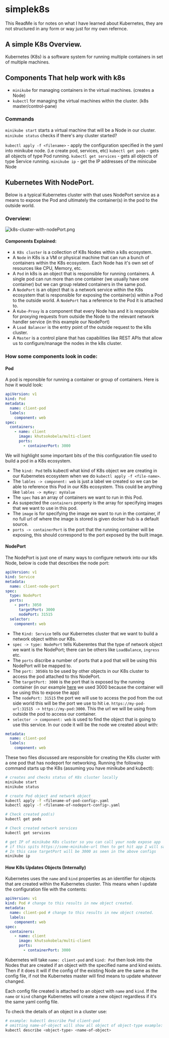 # simplek8s
This ReadMe is for notes on what I have learned about Kubernetes, they are not structured in any form or way just for my own refernce.

## A simple K8s Overview.
Kubernetes (K8s) is a software system for running multiple containers in set of multiple machines.

## Components That help work with k8s
- `minikube` for managing containers in the virtual machines. (creates a Node)
- `kubectl` for managing the virtual machines within the cluster. (k8s master/control-pane)

### Commands
`minikube start` starts a virtual machine that will be a Node in our cluster.
`minikube status` checks if there's any cluster started?

`kubectl apply -f <filename>` - apply the configuration specified in the yaml into minikube node. (i.e create pod, services, etc)
`kubectl get pods` - gets all objects of type Pod running.
`kubectl get services` - gets all objects of type Service running.
`minikube ip` - get the IP addresses of the minicube Node

## Kubernetes With NodePort.
Below is a typical Kubernetes cluster with that uses NodePort service as a means to expose the Pod and ultimately the container(s) in the pod to the outside world.

### Overview: 
![k8s-cluster-with-nodePort.png](./readme-assets/k8s-cluster-with-nodePort.png)

#### Components Explained:
- `A K8s cluster` is a collection of K8s Nodes within a k8s ecosystem.
- A `Node` in K8s is a VM or physical machine that can run a bunch of containers within the K8s ecosystem. Each Node has it's own set of resources like CPU, Memory, etc.
- A `Pod` in k8s is an object that is responsible for running containers. A single pod can run more than one container (we usually have one container) but we can group related containers in the same pod.
- A `NodePort` is an object that is a network service within the K8s ecosystem that is responsible for exposing the container(s) within a Pod to the outside world. A `NodePort` has a reference to the Pod it is attached to.
- A `Kube-Proxy` is a component that every Node has and it is responsible for proxying requests from outside the Node to the relevant network handler service (in this example our NodePort)
- A `Load Balancer` is the entry point of the outside request to the k8s cluster. 
- A `Master` is a control plane that has capabilities like REST APIs that allow us to configure/manage the nodes in the k8s cluster.

### How some components look in code:

#### Pod
A pod is reponsible for running a container or group of containers. Here is how it would look:
```yaml
apiVersion: v1
kind: Pod
metadata:
  name: client-pod
  labels:
    component: web
spec:
  containers:
    - name: client
      image: khutsokobela/multi-client
      ports:
        - containerPort: 3000
```
We will highlight some important bits of the this configuration file used to build a pod in a K8s ecosystem.
- The `kind: Pod` tells kubectl what kind of K8s object we are creating in our Kubernetes ecosystem when we do `kubectl apply -f <file-name>`.
- The `lables -> component: web` is just a label we created so we can be able to reference this Pod in our K8s ecosystem. This could be anything like `lables -> myKey: myValue`
- The `spec` has an array of containers we want to run in this Pod.
- As suspected the `containers` property is the array for specifying images that we want to use in this pod.
- The `image` is for specifying the image we want to run in the container, if no full url of where the image is stored is given docker hub is a default source.
- `ports -> containerPort` is the port that the running container will be exposing, this should correspond to the port exposed by the built image. 

#### NodePort
The NodePort is just one of many ways to configure network into our k8s Node, below is code that describes the node port:
```yaml
apiVersion: v1 
kind: Service
metadata:
  name: client-node-port
spec:
  type: NodePort
  ports:
    - port: 3050 
      targetPort: 3000
      nodePort: 31515
  selector:
    component: web
```

- The `Kind: Service` tells our Kubernetes cluster that we want to build a network object within our K8s.
- `spec -> type: NodePort` tells Kuberentes that the type of network object we want is the NodePort; there can be others like `LoadBalance`, `ingress` etc.
- The `ports` discribe a number of ports that a pod that will be using this NodePort will be mapped to.
- The `port: 3050`is to be used by other objects in our K8s cluster to access the pod attached to this NodePort. 
- The `targetPort: 3000` is the port that is exposed by the running container (in our example [here](#nodeport) we used 3000 because the container will be using this to expose the app)
- The `nodePort: 31515` the port we will use to access the pod from the out side world this will be the port we use to hit i.e. `https://my-pod-url:31515 -> https://my-pod:3000`. This the url we will be using from outside the pod to access our container.
- `selector -> component: web` is used to find the object that is going to use this service. In our code it will be the node we created about with:  
```yaml
metadata:
  name: client-pod
  labels:
    component: web
```
These two files discussed are responsible for creating the K8s cluster with a one pod that has nodeport for networking. Running the following command starts up the K8s (assuming you have minikube and kubectl):

```bash
# creates and checks status of K8s cluster locally
minikube start 
minikube status

# create Pod object and network object
kubectl apply -f <filename-of-pod-config>.yaml
kubectl apply -f <filename-of-nodeport-config>.yaml

# Check created pod(s)
kubectl get pods

# Check created network services
kubectl get services

# get IP of minikube K8s cluster so you can call your node expose app
# if this spits https://some-minikube-url then to get hit app I will say: https://some-minikube-url:targetPort.
# In this case targetPort will be 3000 as seen in the above configs
minikube ip

```

#### How K8s Updates Objects (Internally)
Kubernetes uses the `name` and `kind` properties as an identifier for objects that are created within the Kubernetes cluster.
This means when I update the configuration file with the contents:
```yaml 
apiVersion: v1
kind: Pod # change to this results in new object created.
metadata:
  name: client-pod # change to this results in new object created.
  labels:
    component: web
spec:
  containers:
    - name: client
      image: khutsokobela/multi-client
      ports:
        - containerPort: 3000
```
Kubernetes will take `name: client-pod` and `kind: Pod` then look into the Nodes that are created if an object with the specified name and kind exists. Then if it does it will if the config of the existing Node are the same as the config file, if not the Kubernetes master will find means to update whatever changed.

Each config file created is attached to an object with `name` and `kind`. If the `name` or `kind` change Kubernetes will create a new object regardless if it's the same yaml config file.

To check the details of an object in a cluster use:
```bash
# example: kubectl describe Pod client-pod
# omitting name-of-object will show all object of object-type example: kubectl describe Pod
kubectl describe <object-type> <name-of-object>
```